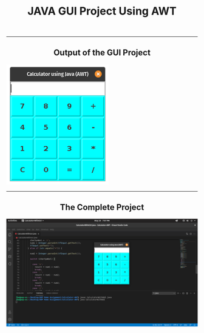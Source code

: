 <h1 align="center">
JAVA GUI Project Using AWT
</h1>

<br>

<hr>
<h2 align="center"> Output of the GUI Project </h2>

![SS of GUI](https://github.com/FahimFBA/Calculator-AWT/blob/main/img/GUI.png?raw=yes)

<hr>
<h2 align="center"> The Complete Project </h2>

![SS From Pop! OS](https://github.com/FahimFBA/Calculator-AWT/blob/main/img/pop_OS.png?raw=yes)
